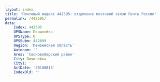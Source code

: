 ```yaml
---
layout: index
title: 'Почтовый индекс 442595: отделение почтовой связи Почты России'
permalink: /442595/
data:
    Index: 442595
    OPSName: Пичилейка
    OPSType: О
    OPSSubm: 442699
    Region: 'Пензенская область'
    Autonom: ''
    Area: 'Сосновоборский район'
    City: Пичилейка
    City1: ''
    ActDate: '20180813'
    IndexOld: ''
---
```


